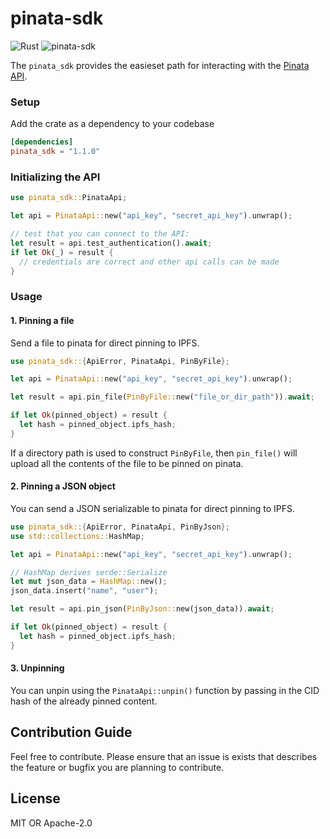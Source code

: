# pinata-sdk

![Rust](https://github.com/perfectmak/pinata-sdk/workflows/Rust/badge.svg)
![pinata-sdk](https://docs.rs/pinata-sdk/badge.svg)

The `pinata_sdk` provides the easieset path for interacting with the [Pinata API](https://pinata.cloud/documentation#GettingStarted).

### Setup

Add the crate as a dependency to your codebase

```toml
[dependencies]
pinata_sdk = "1.1.0"
```

### Initializing the API

```rust
use pinata_sdk::PinataApi;

let api = PinataApi::new("api_key", "secret_api_key").unwrap();

// test that you can connect to the API:
let result = api.test_authentication().await;
if let Ok(_) = result {
  // credentials are correct and other api calls can be made
}
```

### Usage

#### 1. Pinning a file

Send a file to pinata for direct pinning to IPFS.

```rust
use pinata_sdk::{ApiError, PinataApi, PinByFile};

let api = PinataApi::new("api_key", "secret_api_key").unwrap();

let result = api.pin_file(PinByFile::new("file_or_dir_path")).await;

if let Ok(pinned_object) = result {
  let hash = pinned_object.ipfs_hash;
}
```

If a directory path is used to construct `PinByFile`, then `pin_file()` will upload all the contents
of the file to be pinned on pinata.

#### 2. Pinning a JSON object

You can send a JSON serializable to pinata for direct pinning to IPFS.

```rust
use pinata_sdk::{ApiError, PinataApi, PinByJson};
use std::collections::HashMap;

let api = PinataApi::new("api_key", "secret_api_key").unwrap();

// HashMap derives serde::Serialize
let mut json_data = HashMap::new();
json_data.insert("name", "user");

let result = api.pin_json(PinByJson::new(json_data)).await;

if let Ok(pinned_object) = result {
  let hash = pinned_object.ipfs_hash;
}
```

#### 3. Unpinning

You can unpin using the `PinataApi::unpin()` function by passing in the CID hash of the already
pinned content.

## Contribution Guide

Feel free to contribute. Please ensure that an issue is exists that describes the feature or bugfix you are planning to contribute.

## License

MIT OR Apache-2.0
